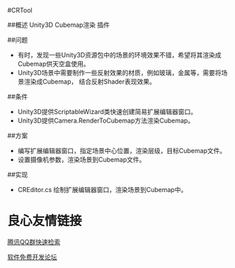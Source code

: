 #CRTool

##概述
Unity3D Cubemap渲染 插件

##问题
- 有时，发现一些Unity3D资源包中的场景的环境效果不错，希望将其渲染成Cubemap供天空盒使用。
- Unity3D场景中需要制作一些反射效果的材质，例如玻璃，金属等，需要将场景渲染成Cubemap，
  结合反射Shader表现效果。

##条件
- Unity3D提供ScriptableWizard类快速创建简易扩展编辑器窗口。
- Unity3D提供Camera.RenderToCubemap方法渲染Cubemap。

##方案
- 编写扩展编辑器窗口，指定场景中心位置，渲染层级，目标Cubemap文件。
- 设置摄像机参数，渲染场景到Cubemap文件。

##实现
- CREditor.cs 绘制扩展编辑器窗口，渲染场景到Cubemap中。﻿

 # 良心友情链接

[腾讯QQ群快速检索](http://u.720life.cn/s/8cf73f7c)

[软件免费开发论坛](http://u.720life.cn/s/bbb01dc0)